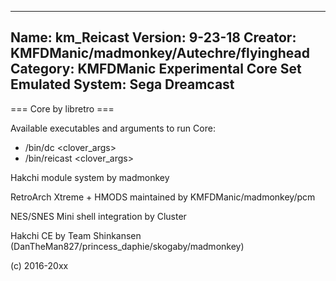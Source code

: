 -----------------------
Name: km_Reicast
Version: 9-23-18
Creator: KMFDManic/madmonkey/Autechre/flyinghead
Category: KMFDManic Experimental Core Set
Emulated System: Sega Dreamcast
-----------------------
=== Core by libretro ===

Available executables and arguments to run Core:
- /bin/dc <rom> <clover_args>
- /bin/reicast <rom> <clover_args>

Hakchi module system by madmonkey

RetroArch Xtreme + HMODS maintained by KMFDManic/madmonkey/pcm

NES/SNES Mini shell integration by Cluster

Hakchi CE by Team Shinkansen (DanTheMan827/princess_daphie/skogaby/madmonkey)

(c) 2016-20xx
